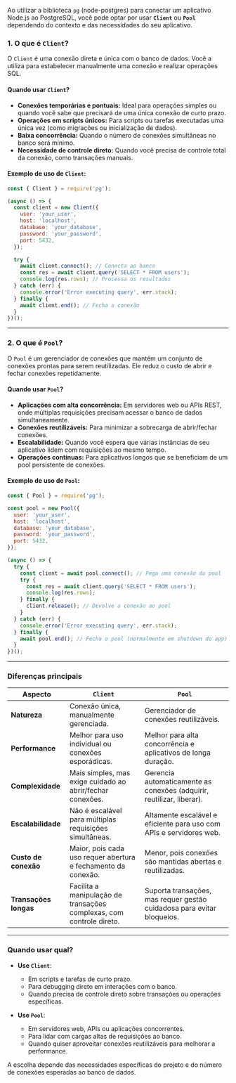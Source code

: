 Ao utilizar a biblioteca `pg` (node-postgres) para conectar um aplicativo Node.js ao PostgreSQL, você pode optar por usar **`Client`** ou **`Pool`** dependendo do contexto e das necessidades do seu aplicativo.

### **1. O que é `Client`?**

O `Client` é uma conexão direta e única com o banco de dados. Você a utiliza para estabelecer manualmente uma conexão e realizar operações SQL.

#### **Quando usar `Client`?**
- **Conexões temporárias e pontuais:** Ideal para operações simples ou quando você sabe que precisará de uma única conexão de curto prazo.
- **Operações em scripts únicos:** Para scripts ou tarefas executadas uma única vez (como migrações ou inicialização de dados).
- **Baixa concorrência:** Quando o número de conexões simultâneas no banco será mínimo.
- **Necessidade de controle direto:** Quando você precisa de controle total da conexão, como transações manuais.

#### **Exemplo de uso de `Client`:**

```javascript
const { Client } = require('pg');

(async () => {
  const client = new Client({
    user: 'your_user',
    host: 'localhost',
    database: 'your_database',
    password: 'your_password',
    port: 5432,
  });

  try {
    await client.connect(); // Conecta ao banco
    const res = await client.query('SELECT * FROM users');
    console.log(res.rows); // Processa os resultados
  } catch (err) {
    console.error('Error executing query', err.stack);
  } finally {
    await client.end(); // Fecha a conexão
  }
})();
```

---

### **2. O que é `Pool`?**

O `Pool` é um gerenciador de conexões que mantém um conjunto de conexões prontas para serem reutilizadas. Ele reduz o custo de abrir e fechar conexões repetidamente.

#### **Quando usar `Pool`?**
- **Aplicações com alta concorrência:** Em servidores web ou APIs REST, onde múltiplas requisições precisam acessar o banco de dados simultaneamente.
- **Conexões reutilizáveis:** Para minimizar a sobrecarga de abrir/fechar conexões.
- **Escalabilidade:** Quando você espera que várias instâncias de seu aplicativo lidem com requisições ao mesmo tempo.
- **Operações contínuas:** Para aplicativos longos que se beneficiam de um pool persistente de conexões.

#### **Exemplo de uso de `Pool`:**

```javascript
const { Pool } = require('pg');

const pool = new Pool({
  user: 'your_user',
  host: 'localhost',
  database: 'your_database',
  password: 'your_password',
  port: 5432,
});

(async () => {
  try {
    const client = await pool.connect(); // Pega uma conexão do pool
    try {
      const res = await client.query('SELECT * FROM users');
      console.log(res.rows);
    } finally {
      client.release(); // Devolve a conexão ao pool
    }
  } catch (err) {
    console.error('Error executing query', err.stack);
  } finally {
    await pool.end(); // Fecha o pool (normalmente em shutdown do app)
  }
})();
```

---

### **Diferenças principais**

| **Aspecto**                | **`Client`**                                                                 | **`Pool`**                                                                 |
|-----------------------------|------------------------------------------------------------------------------|-----------------------------------------------------------------------------|
| **Natureza**               | Conexão única, manualmente gerenciada.                                        | Gerenciador de conexões reutilizáveis.                                      |
| **Performance**            | Melhor para uso individual ou conexões esporádicas.                         | Melhor para alta concorrência e aplicativos de longa duração.               |
| **Complexidade**           | Mais simples, mas exige cuidado ao abrir/fechar conexões.                    | Gerencia automaticamente as conexões (adquirir, reutilizar, liberar).       |
| **Escalabilidade**         | Não é escalável para múltiplas requisições simultâneas.                      | Altamente escalável e eficiente para uso com APIs e servidores web.         |
| **Custo de conexão**       | Maior, pois cada uso requer abertura e fechamento da conexão.                | Menor, pois conexões são mantidas abertas e reutilizadas.                   |
| **Transações longas**      | Facilita a manipulação de transações complexas, com controle direto.          | Suporta transações, mas requer gestão cuidadosa para evitar bloqueios.      |

---

### **Quando usar qual?**
- **Use `Client`**:
  - Em scripts e tarefas de curto prazo.
  - Para debugging direto em interações com o banco.
  - Quando precisa de controle direto sobre transações ou operações específicas.
  
- **Use `Pool`**:
  - Em servidores web, APIs ou aplicações concorrentes.
  - Para lidar com cargas altas de requisições ao banco.
  - Quando quiser aproveitar conexões reutilizáveis para melhorar a performance.

A escolha depende das necessidades específicas do projeto e do número de conexões esperadas ao banco de dados. 
